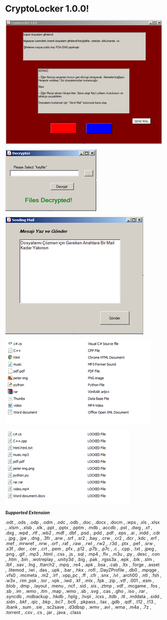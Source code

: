 CryptoLocker 1.0.0!
===================

 
 ![decryption](screenshot/main.jpg)
 
 ![decryption](screenshot/decrypt.png)

 ![decryption](screenshot/mail.png)

 ![decryption](screenshot/files.png)
 
 ![decryption](screenshot/locked.png)

 
 
 ___Supported Extension___
 
 .odt , .ods , .odp , .odm , .odc , .odb , .doc , .docx , .docm , .wps , .xls , .xlsx , .xlsm , .xlsb , .xlk , .ppt , .pptx , .pptm , .mdb , .accdb , .pst , .dwg , .xf , .dxg , .wpd , .rtf , .wb2 , .mdf , .dbf , .psd , .pdd , .pdf , .eps , .ai , .indd , .cdr , .jpg , .jpe , .dng , .3fr , .arw , .srf , .sr2 , .bay , .crw , .cr2 , .dcr , .kdc , .erf , .mef , .mrwref , .nrw , .orf , .raf , .raw , .rwl , .rw2 , .r3d , .ptx , .pef , .srw , .x3f , .der , .cer , .crt , .pem , .pfx , .p12 , .p7b , .p7c , .c , .cpp , .txt , .jpeg , .png , .gif , .mp3 , .html , .css , .js , .sql , .mp4 , .flv , .m3u , .py , .desc , .con , .htm , .bin , .wotreplay , .unity3d , .big , .pak , .rgss3a , .epk , .bik , .slm , .lbf , .sav , .lng , .ttarch2 , .mpq , .re4 , .apk , .bsa , .cab , .ltx , .forge , .asset , .litemod , .iwi , .das , .upk , .bar , .hkx , .rofl , .DayZProfile , .db0 , .mpqge , .vfs0 , .mcmeta , .m2 , .lrf , .vpp_pc , .ff , .cfr , .snx , .lvl , .arch00 , .ntl , .fsh , .w3x , .rim ,psk , .tor , .vpk , .iwd , .kf , .mlx , .fpk , .zip , .vtf , .001 , .esm , .blob , .dmp , .layout , .menu , .ncf , .sid , .sis , .ztmp , .vdf , .mcgame , .fos , .sb , .im , .wmo , .itm , .map , .wmo , .sb , .svg , .cas , .gho , .iso  , .rar , .syncdb , .mdbackup , .hkdb , .hplg , .hvpl , .icxs , .itdb , .itl , .mddata , .sidd , .sidn , .bkf , .qic , .bkp , .bc7 , .bc6 , .pkpass , .tax , .gdb , .qdf , .t12 , .t13 , .ibank , .sum , .sie , .sc2save , .d3dbsp , .wmv , .avi , .wma , .m4a , .7z , .torrent , .csv , .cs , .jar , .java , .class 
